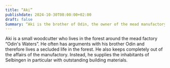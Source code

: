 ```yaml
---
title: “Aki”
publishdate: 2024-10-30T08:00:00+02:00
draft: false
Summary: “Aki is the brother of Odin, the owner of the mead manufactory “Odin's Waters”.”
---
```

Aki is a small woodcutter who lives in the forest around the mead factory “Odin's Waters”. He often has arguments with his brother Odin and therefore lives a secluded life in the forest. He also keeps completely out of the affairs of the manufactory. Instead, he supplies the inhabitants of Selbingen in particular with outstanding building materials.

